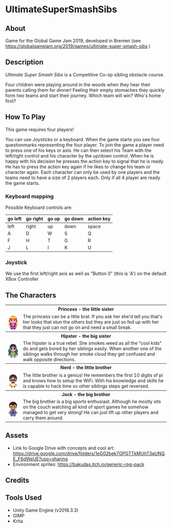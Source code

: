 # UltimateSuperSmashSibs

## About
Game for the Global Game Jam 2019, developed in Bremen (see https://globalgamejam.org/2019/games/ultimate-super-smash-sibs )

## Description
*Ultimate Super Smash Sibs* is a Competitive Co-op sibling obstacle course.

Four children were playing around in the woods when they hear their parents calling them for dinner! Feeling their empty stomaches they quickly form two teams and start their journey. Which team will win? Who's home first?

## How To Play
This game requires four players!

You can use Joysticks or a keyboard. When the game starts you see four questionmarks representing the four player. To join the game a player need to press one of his keys or axis. He can then select his Team with the left/right control and his character by the up/down control. When he is happy with his decision he presses the action key to signal that he is ready. He has to press the action key again if he likes to change his team or character again. Each character can only be used by one players and the teams need to have a size of 2 players each. Only if all 4 player are ready the game starts.

### Keyboard mapping
Possible Keyboard controls are:

|go left|go right|go up|go down|action key|
|--|--|--|--|--|
|left|right|up|down|space|
|A|D|W|S|Q|
|F|H|T|G|R|
|J|L|I|K|U|

### Joystick
We use the first left/right axis as well as "Button 0" (this is 'A') on the default XBox Controller

## The Characters
<table>
  <tr>
    <th colspan=2>Princess - the little sister</th>
  </tr>
  <tr>
    <td>
      <img src="/Assets/Sprites/Player/Princess_Sprite_Front.png?raw=true" alt="Hipser" />
    </td>
    <td>
      The princess can be a little brat. If you ask her she'd tell you that's her looks that stun the others but they are just so fed up with her that they just can not go on and need a small break.
    </td>
  </tr>
  
  <tr>
    <th colspan=2>Hipster - the big sister</th>
  </tr>
  <tr>
    <td>
      <img src="/Assets/Sprites/Player/Hipster_Sprite_Front_modified.png?raw=true" alt="Hipser" />
    </td>
    <td>
      The hipster is a true rebel. She smokes weed as all the "cool kids" do and gets bored by her siblings easily. When another one of the siblings walks through her smoke cloud they get confused and walk opposite directions.
    </td>
  </tr>
  
  <tr>
    <th colspan=2>Nerd - the little brother</th>
  </tr>
  <tr>
    <td>
      <img src="/Assets/Sprites/Player/Nerd_Sprite_Front.png?raw=true" alt="Hipser" />
    </td>
    <td>
      The little brother is a genius! He remembers the first 10 digits of pi and knows how to setup the WiFi. With his knowledge and skills he is capable to hack time so other siblings steps get reversed. 
    </td>
  </tr>
  
  <tr>
    <th colspan=2>Jock - the big brother</th>
  </tr>
  <tr>
    <td>
      <img src="/Assets/Sprites/Player/Jock_Sprite_Front.png?raw=true" alt="Hipser" />
    </td>
    <td>
      The big brother is a big sports enthusiast. Although he mostly sits on the couch watching all kind of sport games he somehow managed to get very strong! He can just lift up other players and carry them around.
    </td>
  </tr>
  </table>

## Assets

* Link to Google Drive with concepts and cool art: https://drive.google.com/drive/folders/1eG02bek7GPGTTkMUhT3eUNQE_F6dWeUE?usp=sharing
* Environment sprites: https://bakudas.itch.io/generic-rpg-pack

## Credits



## Tools Used
* Unity Game Engine (v2018.3.3)
* GIMP
* Krita
